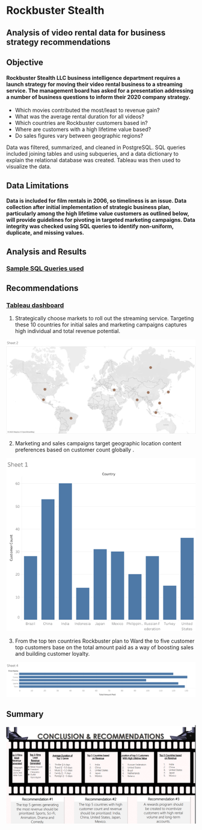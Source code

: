 # Rockbuster Stealth
## Analysis of video rental data for business strategy recommendations
## **Objective**

#### Rockbuster Stealth LLC business intelligence department requires a launch strategy for moving their video rental business to a streaming service. The management board has asked for a presentation addressing a number of business questions to inform their 2020 company strategy.
- Which movies contributed the most/least to revenue gain?
- What was the average rental duration for all videos?
- Which countries are Rockbuster customers based in?
- Where are customers with a high lifetime value based?
- Do sales figures vary between geographic regions?

Data was filtered, summarized, and cleaned in PostgreSQL. SQL queries included joining tables and using subqueries, and a data dictionary to explain the relational database was created. Tableau was then used to visualize the data.
 
## **Data Limitations**

#### Data is included for film rentals in 2006, so timeliness is an issue. Data collection after initial implementation of strategic business plan, particularly among the high lifetime value customers as outlined below, will provide guidelines for pivoting in targeted marketing campaigns. Data integrity was checked using SQL queries to identify non-uniform, duplicate, and missing values.
 
## **Analysis and Results**
### [Sample SQL Queries used](https://github.com/hadeelGhurab/rockbuster-stealth-/tree/main/queries)

## **Recommendations**

### [Tableau dashboard](https://public.tableau.com/app/profile/hadeel.ghurab/vizzes)

1. Strategically choose markets to roll out the streaming service. Targeting these 10 countries for initial sales and marketing campaigns captures high individual and total revenue potential.
 
<kbd>![Recommendations_1](https://github.com/hadeelGhurab/rockbuster-stealth-/blob/main/tableau-report/Customer-distribution-map.png)<kbd>
 
2. Marketing and sales campaigns target geographic location content preferences based on customer count globally .
 
<kbd>![Recommendations_2](https://github.com/hadeelGhurab/rockbuster-stealth-/blob/main/tableau-report/Top-ten-countries-per-customer-count.png)<kbd>
 
3. From the top ten countries Rockbuster plan to Ward the to five customer top customers base on the total amount paid as a way of boosting sales and building customer loyalty.
 
<kbd>![Recommendations_3](https://github.com/hadeelGhurab/rockbuster-stealth-/blob/main/tableau-report/Top-five-customers.png)<kbd>

 
## **Summary**

<kbd>![Summary](https://github.com/hadeelGhurab/rockbuster-stealth-/blob/main/tableau-report/summary.PNG)<kbd>
